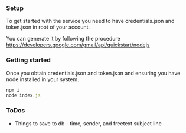 ### Setup
To get started with the service you need to have credentials.json and token.json in root of your account.

You can generate it by following the procedure https://developers.google.com/gmail/api/quickstart/nodejs


### Getting started
Once you obtain credentials.json and token.json and ensuring you have node installed in your system.


```js
npm i
node index.js
```
### ToDos
- Things to save to db - time, sender, and freetext subject line